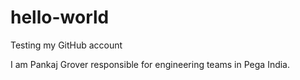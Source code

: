 # hello-world
Testing my GitHub account

I am Pankaj Grover responsible for engineering teams in Pega India.
